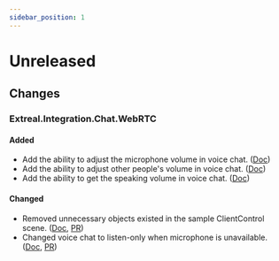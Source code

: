 ```yaml
---
sidebar_position: 1
---
```


# Unreleased

## Changes

### Extreal.Integration.Chat.WebRTC

#### Added

- Add the ability to adjust the microphone volume in voice chat. ([Doc](../integration/chat.webrtc.md))
- Add the ability to adjust other people's volume in voice chat. ([Doc](../integration/chat.webrtc.md))
- Add the ability to get the speaking volume in voice chat. ([Doc](../integration/chat.webrtc.md))

#### Changed

- Removed unnecessary objects existed in the sample ClientControl scene. ([Doc](../integration/chat.webrtc.md), [PR](https://github.com/extreal-dev/Extreal.Integration.Chat.WebRTC/pull/8))
- Changed voice chat to listen-only when microphone is unavailable. ([Doc](../integration/chat.webrtc.md), [PR](https://github.com/extreal-dev/Extreal.Integration.Chat.WebRTC/pull/8))
